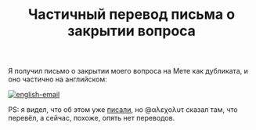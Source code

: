﻿---
title: "Частичный перевод письма о закрытии вопроса"
se.owner.user_id: 507426
se.owner.display_name: "wchistow"
se.owner.link: "https://ru.meta.stackoverflow.com/users/507426/wchistow"
se.link: "https://ru.meta.stackoverflow.com/questions/12466/%d0%a7%d0%b0%d1%81%d1%82%d0%b8%d1%87%d0%bd%d1%8b%d0%b9-%d0%bf%d0%b5%d1%80%d0%b5%d0%b2%d0%be%d0%b4-%d0%bf%d0%b8%d1%81%d1%8c%d0%bc%d0%b0-%d0%be-%d0%b7%d0%b0%d0%ba%d1%80%d1%8b%d1%82%d0%b8%d0%b8-%d0%b2%d0%be%d0%bf%d1%80%d0%be%d1%81%d0%b0"
se.question_id: 12466
se.post_type: question
---
<p>Я получил письмо о закрытии моего вопроса на Мете как дубликата, и оно частично на английском:</p>
<p><a href="https://i.stack.imgur.com/0P3iC.png" rel="nofollow noreferrer"><img src="https://i.stack.imgur.com/0P3iC.png" alt="english-email" /></a></p>
<p>PS: я видел, что об этом уже <a href="https://ru.meta.stackoverflow.com/q/11569/">писали</a>, но @αλεχολυτ сказал там, что перевёл, а сейчас, похоже, опять нет переводов.</p>
